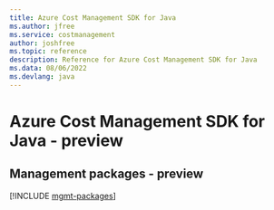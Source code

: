 ```yaml
---
title: Azure Cost Management SDK for Java
ms.author: jfree
ms.service: costmanagement
author: joshfree
ms.topic: reference
description: Reference for Azure Cost Management SDK for Java
ms.data: 08/06/2022
ms.devlang: java
---
```

# Azure Cost Management SDK for Java - preview

## Management packages - preview
[!INCLUDE [mgmt-packages](cost-management-mgmt-index.md)]